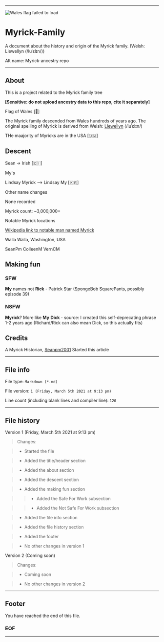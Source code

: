
***

![Wales flag failed to load](/Flags/Flag_of_Wales_(1959–present).svg)

# Myrick-Family
A document about the history and origin of the Myrick family. (Welsh: Llewellyn (/luˈɛlɪn/))

Alt name: Myrick-ancestry repo

***

## About

This is a project related to the Myrick family tree

**[Sensitive: do not upload ancestry data to this repo, cite it separately]**

Flag of Wales [🏴󠁧󠁢󠁷󠁬󠁳󠁿]

The Myrick family descended from Wales hundreds of years ago. The original spelling of Myrick is derived from Welsh: [Llewellyn](https://en.wikipedia.org/wiki/Llywelyn_(name)) (/luˈɛlɪn/)

THe maajority of Myricks are in the USA [🇺🇲]

## Descent

Sean -> Irish [🇨🇮]

My's

Lindsay Myrick --> Lindsay My [🇰🇷]

Other name changes

None recorded

Myrick count: ~3,000,000+

Notable Myrick locations

[Wikipedia link to notable man named Myrick](https://en.wikipedia.org/wiki/Myrick)

Walla Walla, Washington, USA

SeanPm
ColleenM
VernCM

## Making fun

### SFW

**My** names not **Rick** - Patrick Star (SpongeBob SquarePants, possibly episode 39)

### NSFW

**Myrick**? More like **My** **Dick** - source: I created this self-deprecating phrase 1-2 years ago (Richard/Rick can also mean Dick, so this actually fits)

## Credits

A Myrick Historian, [Seanpm2001](https://github.com/seanpm2001) Started this article

***

## File info

File type: `Markdown (*.md)`

File version: `1 (Friday, March 5th 2021 at 9:13 pm)`

Line count (including blank lines and compiler line): `120`

***

## File history

Version 1 (Friday, March 5th 2021 at 9:13 pm)

> Changes:

> * Started the file

> * Added the title/header section

> * Added the about section

> * Added the descent section

> * Added the making fun section

> > * Added the Safe For Work subsection

> > * Added the Not Safe For Work subsection

> * Added the file info section

> * Added the file history section

> * Added the footer

> * No other changes in version 1

Version 2 (Coming soon)

> Changes:

> * Coming soon

> * No other changes in version 2

***

## Footer

You have reached the end of this file.

### EOF

***

